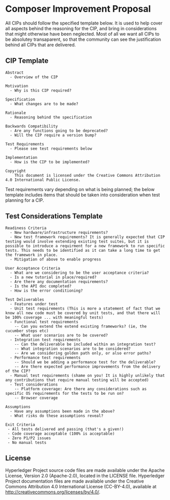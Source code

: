 # Composer Improvement Proposal

All CIPs should follow the specified template below. It is used to help cover all aspects behind the reasoning for the CIP, and bring in considerations that might otherwise have been neglected. Most of all we want all CIPs to be absolutey transaparent, so that the community can see the justification behind all CIPs that are delivered.

## CIP Template
```
Abstract
  - Overview of the CIP

Motivation
  - Why is this CIP required?

Specification
  - What changes are to be made?

Rationale
  - Reasoning behind the specification

Backwards Compatibility
  - Are any functions going to be deprecated?
  - Will the CIP require a version bump?

Test Requirements
  - Please see test requirements below

Implementation
  - How is the CIP to be implemented?

Copyright
    This document is licensed under the Creative Commons Attribution 4.0 International Public License.

```

Test requirements vary depending on what is being planned; the below template includes items that should be taken into consideration when test planning for a CIP.

## Test Considerations Template
```
Readiness Criteria
  - New hardware/infrastructure requirements?
  - New test framework requirements? It is generally expected that CIP testing would involve extending existing test suites, but it is possible to introduce a requirment for a new framework to run specific tests. This needs to be identified as it can take a long time to get the framework in place.
  - Mitigation of above to enable progress

User Acceptance Criteria
  - What are we considering to be the user acceptance criteria?
  - Is a new tutorial in place/required?
  - Are there any documentation requirements?
  - Is the API doc completed?
  - How is the error conditioning?

Test Deliverables
  - Features under test
  - Unit test requirements (This is more a statement of fact that we know all new code must be covered by unit tests, and that there will be 100% coverage ... with meaningful tests)
  - Functional test requirements
    -- Can you extend the extend existing frameworks? (ie, the cucumber steps etc)
    -- What user scenarios are to be covered?
  - Integration test requirements
    -- Can the deliverable be included within an integration test?
    -- What integration scenarios are to be considered?
    -- Are we considering golden path only, or also error paths?
  - Performance test requirements
    -- Should we be adding a performance test for the deliverable?
    -- Are there expected performance improvements from the delivery of the CIP?
  - Manual test requirements (shame on you! It is highly unlikely that any contributions that require manual testing will be accepted)
  - Test considerations
    -- Platform coverage: Are there any considerations such as specific OS requirements for the tests to be run on?
    -- Browser coverage
 
Assumptions
  - Have any assumptions been made in the above? 
  - What risks do these assumptions reveal?

Exit Criteria
 - All tests delivered and passing (that's a given!)
 - Code coverage acceptable (100% is acceptable)
 - Zero P1/P2 issues
 - No manual tests

```

## License <a name="license"></a>
Hyperledger Project source code files are made available under the Apache License, Version 2.0 (Apache-2.0), located in the LICENSE file. Hyperledger Project documentation files are made available under the Creative Commons Attribution 4.0 International License (CC-BY-4.0), available at http://creativecommons.org/licenses/by/4.0/.